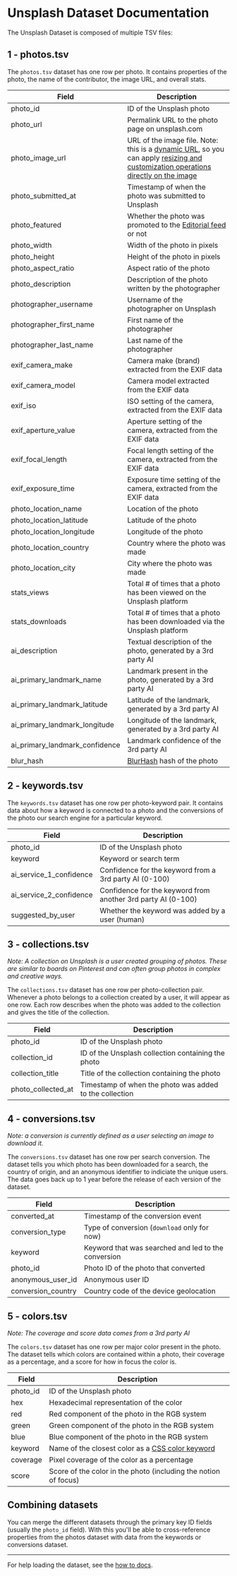 # Unsplash Dataset Documentation

The Unsplash Dataset is composed of multiple TSV files:

## 1 - photos.tsv

The `photos.tsv` dataset has one row per photo. It contains properties of the photo, the name of the contributor, the image URL, and overall stats.

| Field                       | Description |
|-----------------------------|-------------|
| photo_id                       | ID of the Unsplash photo |
| photo_url                      | Permalink URL to the photo page on unsplash.com |
| photo_image_url                | URL of the image file. Note: this is a [dynamic URL](https://unsplash.com/documentation#dynamically-resizable-images), so you can apply [resizing and customization operations directly on the image](https://unsplash.com/documentation#supported-parameters) |
| photo_submitted_at             | Timestamp of when the photo was submitted to Unsplash |
| photo_featured                 | Whether the photo was promoted to the [Editorial feed](https://unsplash.com/) or not |
| photo_width                    | Width of the photo in pixels |
| photo_height                   | Height of the photo in pixels |
| photo_aspect_ratio             | Aspect ratio of the photo |
| photo_description              | Description of the photo written by the photographer |
| photographer_username          | Username of the photographer on Unsplash |
| photographer_first_name        | First name of the photographer |
| photographer_last_name         | Last name of the photographer |
| exif_camera_make               | Camera make (brand) extracted from the EXIF data |
| exif_camera_model              | Camera model extracted from the EXIF data |
| exif_iso                       | ISO setting of the camera, extracted from the EXIF data |
| exif_aperture_value            | Aperture setting of the camera, extracted from the EXIF data |
| exif_focal_length              | Focal length setting of the camera, extracted from the EXIF data |
| exif_exposure_time             | Exposure time setting of the camera, extracted from the EXIF data |
| photo_location_name            | Location of the photo |
| photo_location_latitude        | Latitude of the photo |
| photo_location_longitude       | Longitude of the photo |
| photo_location_country         | Country where the photo was made |
| photo_location_city            | City where the photo was made |
| stats_views                    | Total # of times that a photo has been viewed on the Unsplash platform |
| stats_downloads                | Total # of times that a photo has been downloaded via the Unsplash platform |
| ai_description                 | Textual description of the photo, generated by a 3rd party AI |
| ai_primary_landmark_name       | Landmark present in the photo, generated by a 3rd party AI |
| ai_primary_landmark_latitude   | Latitude of the landmark, generated by a 3rd party AI |
| ai_primary_landmark_longitude  | Longitude of the landmark, generated by a 3rd party AI |
| ai_primary_landmark_confidence | Landmark confidence of the 3rd party AI |
| blur_hash                      | [BlurHash](https://blurha.sh/) hash of the photo |

## 2 - keywords.tsv

The `keywords.tsv` dataset has one row per photo-keyword pair. It contains data
about how a keyword is connected to a photo and the conversions of the photo our search engine for a particular keyword.

| Field                         | Description |
|-------------------------------|-------------|
| photo_id                      | ID of the Unsplash photo |
| keyword                       | Keyword or search term |
| ai_service_1_confidence       | Confidence for the keyword from a 3rd party AI (0-100)|
| ai_service_2_confidence       | Confidence for the keyword from another 3rd party AI (0-100)|
| suggested_by_user             | Whether the keyword was added by a user (human) |

## 3 - collections.tsv

*Note: A collection on Unsplash is a user created grouping of photos. These are similar to boards on Pinterest and can often group photos in complex and creative ways.*

The `collections.tsv` dataset has one row per photo-collection pair. Whenever a photo
belongs to a collection created by a user, it will appear as one row. Each row describes
when the photo was added to the collection and gives the title of the collection.

| Field                         | Description |
|-------------------------------|-------------|
| photo_id                      | ID of the Unsplash photo |
| collection_id                 | ID of the Unsplash collection containing the photo |
| collection_title              | Title of the collection containing the photo |
| photo_collected_at            | Timestamp of when the photo was added to the collection |

## 4 - conversions.tsv

*Note: a conversion is currently defined as a user selecting an image to download it.*

The `conversions.tsv` dataset has one row per search conversion. The dataset tells you which photo has been downloaded for a search, the country of origin, and an anonymous identifier to indiciate the unique users. The data goes back up to 1 year before the release of each version of the dataset.

| Field                         | Description |
|-------------------------------|-------------|
| converted_at                  | Timestamp of the conversion event |
| conversion_type               | Type of conversion (`download` only for now) |
| keyword                       | Keyword that was searched and led to the conversion |
| photo_id                      | Photo ID of the photo that converted |
| anonymous_user_id             | Anonymous user ID |
| conversion_country            | Country code of the device geolocation |

## 5 - colors.tsv

*Note: The coverage and score data comes from a 3rd party AI*

The `colors.tsv` dataset has one row per major color present in the photo. The dataset tells which colors are contained within a photo, their coverage as a percentage, and a score for how in focus the color is.

| Field                     | Description |
|---------------------------|-------------|
| photo_id                  | ID of the Unsplash photo |
| hex                       | Hexadecimal representation of the color |
| red                       | Red component of the photo in the RGB system |
| green                     | Green component of the photo in the RGB system |
| blue                      | Blue component of the photo in the RGB system |
| keyword                   | Name of the closest color as a [CSS color keyword](https://www.w3schools.com/cssref/css_colors.asp) |
| coverage                  | Pixel coverage of the color as a percentage |
| score                     | Score of the color in the photo (including the notion of focus) |

## Combining datasets

You can merge the different datasets through the primary key ID fields (usually the `photo_id` field). With this you'll be able to cross-reference properties from the photos dataset with data from the keywords or conversions dataset.

----

For help loading the dataset, see the [how to docs](https://github.com/unsplash/datasets/tree/master/how-to/).
